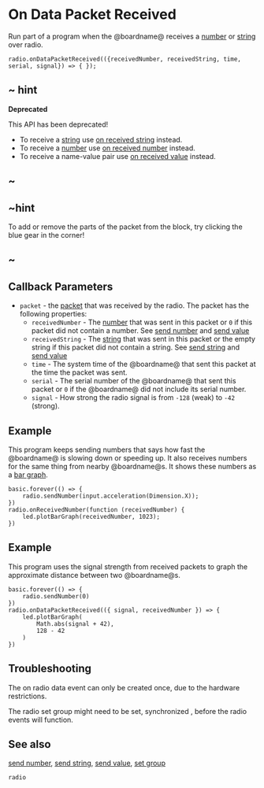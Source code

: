 # On Data Packet Received

Run part of a program when the @boardname@ receives a
[number](/types/number) or [string](/types/string) over radio.

```sig
radio.onDataPacketReceived(({receivedNumber, receivedString, time, serial, signal}) => { });
```

## ~ hint

**Deprecated**

This API has been deprecated!

* To receive a [string](/types/string) use [on received string](/makecode-blockeditor/reference/radio/on-received-string) instead.
* To receive a [number](/types/number) use [on received number](/makecode-blockeditor/reference/radio/on-received-number) instead.
* To receive a name-value pair use [on received value](/makecode-blockeditor/reference/radio/on-received-value) instead.

## ~

## ~hint

To add or remove the parts of the packet from the block, try clicking the blue gear in the corner!

## ~

## Callback Parameters

* ``packet`` - the [packet](/makecode-blockeditor/reference/radio/packet) that was received by the radio. The packet has the following properties:
  * `receivedNumber` - The [number](/types/number) that was sent in this packet or `0` if this packet did not contain a number. See [send number](/makecode-blockeditor/reference/radio/send-number) and [send value](/makecode-blockeditor/reference/radio/send-value)
  * `receivedString` - The [string](/types/string) that was sent in this packet or the empty string if this packet did not contain a string. See [send string](/makecode-blockeditor/reference/radio/send-string) and [send value](/makecode-blockeditor/reference/radio/send-value)
  * `time` - The system time of the @boardname@ that sent this packet at the time the packet was sent.
  * `serial` - The serial number of the @boardname@ that sent this packet or `0` if the @boardname@ did not include its serial number.
  * `signal` - How strong the radio signal is from `-128` (weak) to `-42` (strong).

## Example

This program keeps sending numbers that says how fast the @boardname@ is
slowing down or speeding up.  It also receives numbers for the same
thing from nearby @boardname@s. It shows these numbers as a
[bar graph](/makecode-blockeditor/reference/led/plot-bar-graph).

```blocks
basic.forever(() => {
    radio.sendNumber(input.acceleration(Dimension.X));
})
radio.onReceivedNumber(function (receivedNumber) {
    led.plotBarGraph(receivedNumber, 1023);
})
```

## Example

This program uses the signal strength from received packets to graph the
approximate distance between two @boardname@s.

```blocks
basic.forever(() => {
    radio.sendNumber(0)
})
radio.onDataPacketReceived(({ signal, receivedNumber }) => {
    led.plotBarGraph(
        Math.abs(signal + 42),
        128 - 42
    )
})
```

## Troubleshooting

The on radio data event can only be created once, due to the hardware restrictions.

The radio set group might need to be set, synchronized , before the radio events will function.

## See also

[send number](/makecode-blockeditor/reference/radio/send-number),
[send string](/makecode-blockeditor/reference/radio/send-string),
[send value](/makecode-blockeditor/reference/radio/send-value),
[set group](/makecode-blockeditor/reference/radio/set-group)

```package
radio
```
